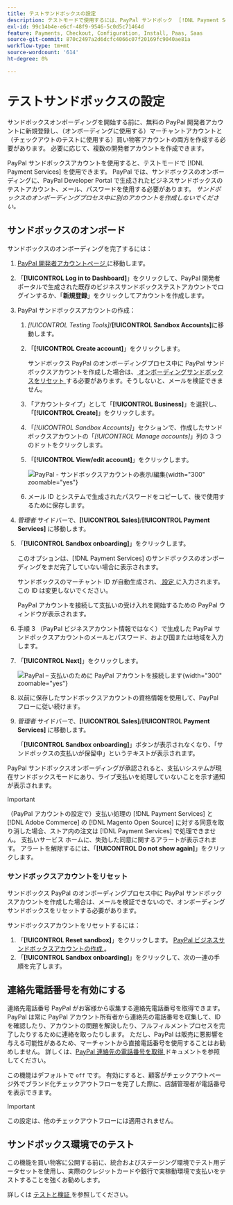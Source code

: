 ```yaml
---
title: テストサンドボックスの設定
description: テストモードで使用するには、PayPal サンドボック  [!DNL Payment Services]  アカウントを使用します。
exl-id: 99c14b4e-e6cf-48f9-9546-5c0d5c71464d
feature: Payments, Checkout, Configuration, Install, Paas, Saas
source-git-commit: 870c2497a2d6dcfc4066c07f20169fc9040ae81a
workflow-type: tm+mt
source-wordcount: '614'
ht-degree: 0%

---
```


# テストサンドボックスの設定

サンドボックスオンボーディングを開始する前に、無料の PayPal 開発者アカウントに新規登録し、（オンボーディングに使用する）マーチャントアカウントと（チェックアウトのテストに使用する）買い物客アカウントの両方を作成する必要があります。 必要に応じて、複数の開発者アカウントを作成できます。

PayPal サンドボックスアカウントを使用すると、テストモードで [!DNL Payment Services] を使用できます。 PayPal では、サンドボックスのオンボーディングに、PayPal Developer Portal で生成されたビジネスサンドボックスのテストアカウント、メール、パスワードを使用する必要があります。 *サンドボックスのオンボーディングプロセス中に別のアカウントを作成しないでください。*

## サンドボックスのオンボード

サンドボックスのオンボーディングを完了するには：

1. [PayPal 開発者アカウントページ ](https://developer.paypal.com/developer/accounts/) に移動します。
1. 「**[!UICONTROL Log in to Dashboard]**」をクリックして、PayPal 開発者ポータルで生成された既存のビジネスサンドボックステストアカウントでログインするか、「**新規登録**」をクリックしてアカウントを作成します。
1. PayPal サンドボックスアカウントの作成：
   1. _[!UICONTROL Testing Tools]_/**[!UICONTROL Sandbox Accounts]**&#x200B;に移動します。
   1. 「**[!UICONTROL Create account]**」をクリックします。

      サンドボックス PayPal のオンボーディングプロセス中に PayPal サンドボックスアカウントを作成した場合は、[ オンボーディングサンドボックスをリセット ](#reset-your-sandbox-account) する必要があります。そうしないと、メールを検証できません。

   1. 「アカウントタイプ」として「**[!UICONTROL Business]**」を選択し、「**[!UICONTROL Create]**」をクリックします。
   1. 「_[!UICONTROL Sandbox Accounts]_」セクションで、作成したサンドボックスアカウントの「_[!UICONTROL Manage accounts]_」列の 3 つのドットをクリックします。
   1. 「**[!UICONTROL View/edit account]**」をクリックします。

      ![PayPal - サンドボックスアカウントの表示/編集 ](assets/onboarding-viewedit-sandbox.png){width="300" zoomable="yes"}

   1. メール ID とシステムで生成されたパスワードをコピーして、後で使用するために保存します。

1. _管理者_ サイドバーで、**[!UICONTROL Sales]**/**[!UICONTROL Payment Services]** に移動します。
1. 「**[!UICONTROL Sandbox onboarding]**」をクリックします。

   このオプションは、[!DNL Payment Services] のサンドボックスのオンボーディングをまだ完了していない場合に表示されます。

   サンドボックスのマーチャント ID が自動生成され、[ 設定 ](configure-admin.md) に入力されます。 この ID は変更しないでください。

   PayPal アカウントを接続して支払いの受け入れを開始するための PayPal ウィンドウが表示されます。

1. 手順 3 （PayPal ビジネスアカウント情報ではなく）で生成した PayPal サンドボックスアカウントのメールとパスワード、および国または地域を入力します。
1. 「**[!UICONTROL Next]**」をクリックします。

   ![PayPal – 支払いのために PayPal アカウントを接続します ](assets/paypal-connectacct.png){width="300" zoomable="yes"}

1. 以前に保存したサンドボックスアカウントの資格情報を使用して、PayPal フローに従い続けます。
1. _管理者_ サイドバーで、**[!UICONTROL Sales]**/**[!UICONTROL Payment Services]** に移動します。

   「**[!UICONTROL Sandbox onboarding]**」ボタンが表示されなくなり、「サンドボックスの支払いが保留中」というテキストが表示されます。

PayPal サンドボックスオンボーディングが承認されると、支払いシステムが現在サンドボックスモードにあり、ライブ支払いを処理していないことを示す通知が表示されます。

>[!IMPORTANT]
>
>（PayPal アカウントの設定で）支払い処理の [!DNL Payment Services] と [!DNL Adobe Commerce] の [!DNL Magento Open Source] に対する同意を取り消した場合、ストア内の注文は [!DNL Payment Services] で処理できません。 支払いサービス ホームに、失効した同意に関するアラートが表示されます。 アラートを解除するには、「**[!UICONTROL Do not show again]**」をクリックします。

### サンドボックスアカウントをリセット

サンドボックス PayPal のオンボーディングプロセス中に PayPal サンドボックスアカウントを作成した場合は、メールを検証できないので、オンボーディングサンドボックスをリセットする必要があります。

サンドボックスアカウントをリセットするには：

1. 「**[!UICONTROL Reset sandbox]**」をクリックします。 [PayPal ビジネスサンドボックスアカウントの作成 ](https://developer.paypal.com/docs/api-basics/sandbox/accounts/#create-a-business-sandbox-account)。
1. 「**[!UICONTROL Sandbox onboarding]**」をクリックして、次の一連の手順を完了します。

## 連絡先電話番号を有効にする

連絡先電話番号 PayPal がお客様から収集する連絡先電話番号を取得できます。 PayPal は常に PayPal アカウント所有者から連絡先の電話番号を収集して、ID を確認したり、アカウントの問題を解決したり、フルフィルメントプロセスを完了したりするために連絡を取ったりします。 ただし、PayPal は販売に悪影響を与える可能性があるため、マーチャントから直接電話番号を使用することはお勧めしません。 詳しくは、[PayPal 連絡先の電話番号を取得 ](https://www.sandbox.paypal.com/businessmanage/preferences/website) ドキュメントを参照してください。

この機能はデフォルトで `off` です。 有効にすると、顧客がチェックアウトページ外でブランド化チェックアウトフローを完了した際に、店舗管理者が電話番号を表示できます。

>[!IMPORTANT]
>
>この設定は、他のチェックアウトフローには適用されません。

## サンドボックス環境でのテスト

この機能を買い物客に公開する前に、統合およびステージング環境でテスト用データセットを使用し、実際のクレジットカードや銀行で実稼動環境で支払いをテストすることを強くお勧めします。

詳しくは [ テストと検証 ](test-validate.md) を参照してください。
